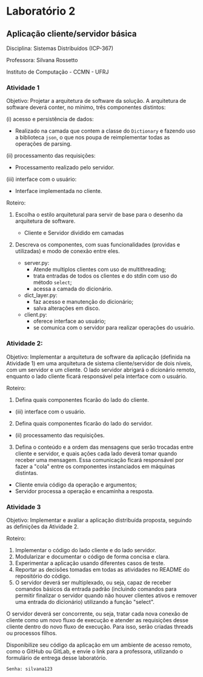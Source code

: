 # Laboratório 2
## Aplicação cliente/servidor básica

Disciplina: Sistemas Distribuídos (ICP-367)

Professora: Silvana Rossetto

Instituto de Computação - CCMN - UFRJ

### Atividade 1
Objetivo: Projetar a arquitetura de software da solução. A arquitetura de software deverá conter, no mínimo, três componentes distintos:

(i) acesso e persistência de dados:
	
 - Realizado na camada que contem a classe do `Dictionary` e fazendo uso a biblioteca `json`, o que nos poupa de reimplementar todas as operações de parsing.
	
(ii) processamento das requisições:
	
- Processamento realizado pelo servidor.

(iii) interface com o usuário:
	
- Interface implementada no cliente.

Roteiro:
1. Escolha o estilo arquitetural para servir de base para o desenho da arquitetura de software.
	- Cliente e Servidor dividido em camadas

2. Descreva os componentes, com suas funcionalidades (providas e utilizadas) e modo de conexão entre eles.
	
	- server.py: 
		- Atende multiplos clientes com uso de multithreading;
		- trata entradas de todos os clientes e do stdin com uso do método `select`;
		- acessa a camada do dicionário.
	- dict_layer.py:
		- faz acesso e manutenção do dicionário;
		- salva alterações em disco.
	- client.py:
		- oferece interface ao usuário;
		- se comunica com o servidor para realizar operações do usuário.

### Atividade 2:

Objetivo: Implementar a arquitetura de software da aplicação (definida na Atividade 1) em uma arquitetura de sistema cliente/servidor de dois níveis, com um servidor e um cliente. O lado servidor abrigará o dicionário remoto, enquanto o lado cliente ficará responsável pela interface com o usuário.

Roteiro:

1. Defina quais componentes ficarão do lado do cliente.
- (iii) interface com o usuário.

2. Defina quais componentes ficarão do lado do servidor.
-  (ii) processamento das requisições.

3. Defina o conteúdo e a ordem das mensagens que serão trocadas entre cliente e servidor, e quais ações cada lado deverá tomar quando receber uma mensagem. Essa comunicação ficará responsável por fazer a "cola" entre os componentes instanciados em máquinas distintas.
- Cliente envia código da operação e argumentos;
- Servidor processa a operação e encaminha a resposta.


### Atividade 3

Objetivo: Implementar e avaliar a aplicação distribuída proposta, seguindo as definições da Atividade 2.

Roteiro:

1. Implementar o código do lado cliente e do lado servidor.
2. Modularizar e documentar o código de forma concisa e clara.
3. Experimentar a aplicação usando diferentes casos de teste.
4. Reportar as decisões tomadas em todas as atividades no README do repositório do código.
5. O servidor deverá ser multiplexado, ou seja, capaz de receber comandos básicos da entrada padrão (incluindo comandos para permitir finalizar o servidor quando não houver clientes ativos e remover uma entrada do dicionário) utilizando a função "select".

O servidor deverá ser concorrente, ou seja, tratar cada nova conexão de cliente como um novo fluxo de execução e atender as requisições desse cliente dentro do novo fluxo de execução. Para isso, serão criadas threads ou processos filhos.

Disponibilize seu código da aplicação em um ambiente de acesso remoto, como o GitHub ou GitLab, e envie o link para a professora, utilizando o formulário de entrega desse laboratório.

`Senha: silvana123`
